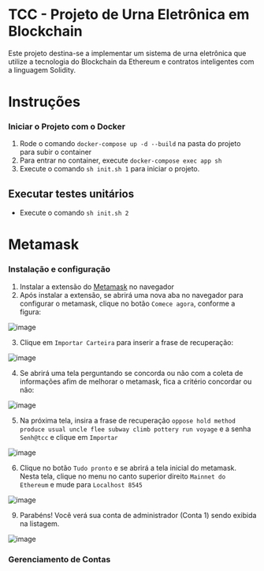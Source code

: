 # TCC - Projeto de Urna Eletrônica em Blockchain

Este projeto destina-se a implementar um sistema de urna eletrônica que utilize a tecnologia do Blockchain da Ethereum e contratos inteligentes com a linguagem Solidity.

# Instruções

### Iniciar o Projeto com o Docker

1. Rode o comando `docker-compose up -d --build` na pasta do projeto para subir o container
2. Para entrar no container, execute `docker-compose exec app sh`
3. Execute o comando `sh init.sh 1` para iniciar o projeto.

## Executar testes unitários

* Execute o comando `sh init.sh 2`

# Metamask

### Instalação e configuração

1. Instalar a extensão do [Metamask](https://chrome.google.com/webstore/detail/metamask/nkbihfbeogaeaoehlefnkodbefgpgknn) no navegador
2. Após instalar a extensão, se abrirá uma nova aba no navegador para configurar o metamask, clique no botão `Comece agora`, conforme a figura:

![image](https://user-images.githubusercontent.com/29721231/141219628-834e76cb-0a9b-4733-9ada-a4d7cb7433b2.png)

3. Clique em `Importar Carteira` para inserir a frase de recuperação:

![image](https://user-images.githubusercontent.com/29721231/141219829-aaf75a26-e949-493b-b2cb-1f3af4cdf3ce.png)

4. Se abrirá uma tela perguntando se concorda ou não com a coleta de informações afim de melhorar o metamask, fica a critério concordar ou não:

![image](https://user-images.githubusercontent.com/29721231/141220056-641a8209-4203-4edd-a8bd-8af3b2c79dde.png)

5. Na próxima tela, insira a frase de recuperação `oppose hold method produce usual uncle flee subway climb pottery run voyage` e a senha `Senh@tcc` e clique em `Importar`

![image](https://user-images.githubusercontent.com/29721231/141220399-17e9dbaf-15e6-43e8-9911-4d7f3278d5ae.png)

6. Clique no botão `Tudo pronto` e se abrirá a tela inicial do metamask. Nesta tela, clique no menu no canto superior direito `Mainnet do Ethereum` e mude para `Localhost 8545`

![image](https://user-images.githubusercontent.com/29721231/141220965-56dfc6a2-f620-483d-9bef-dc5bba7d057d.png)

9. Parabéns! Você verá sua conta de administrador (Conta 1) sendo exibida na listagem.

![image](https://user-images.githubusercontent.com/29721231/141221834-5c7207d8-c030-4067-8283-16a9445a8d3a.png)

### Gerenciamento de Contas







